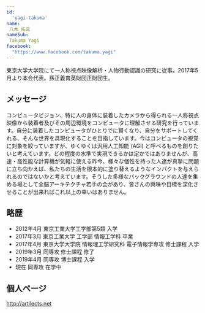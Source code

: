```yaml
---
id:
  'yagi-takuma'
name:
 八木 拓真
nameSub:
 Takuma Yagi
facebook:
  "https://www.facebook.com/takuma.yagi"
---
```


東京大学大学院にて一人称視点映像解析・人物行動認識の研究に従事。2017年5月より本会代表。孫正義育英財団正財団生。

## メッセージ
コンピュータビジョン、特に人の身体に装着したカメラから得られる一人称視点映像から装着者及びその周辺環境をコンピュータに理解させる研究を行っています。自分に装着したコンピュータがひとりでに賢くなり、自分をサポートしてくれる、そんな世界を具現化することを目指しています。今はコンピュータの視覚に対象を絞っていますが、ゆくゆくは汎用人工知能 (AGI) と呼べるものを創りたいと考えています。どの程度の水準で実現できるかは定かではありませんが、高速・高性能な計算機が気軽に使える昨今、様々な個性を持った人達が真摯に問題に立ち向かえば、私たちの生活を根本的に塗り替えるようなインパクトを与えられるのではないかと考えています。そうした多様なバックグラウンドの人達を集める場として全脳アーキテクチャ若手の会があり、皆さんの興味や目標を深化させることが出来ればこれ以上の幸いはありません。

## 略歴
- 2012年4月 東京工業大学工学部第5類 入学
- 2017年3月 東京工業大学 工学部 情報工学科 卒業
- 2017年4月 東京大学大学院 情報理工学研究科 電子情報学専攻 修士課程 入学
- 2019年3月 同専攻 修士課程 修了
- 2019年4月 同専攻 博士課程 入学
- 現在 同専攻 在学中

## 個人ページ
http://artilects.net
